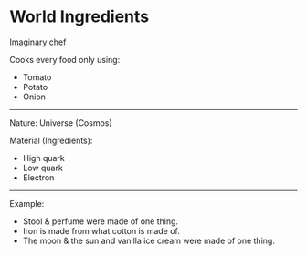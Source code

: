 # World Ingredients

Imaginary chef

Cooks every food only using:
- Tomato
- Potato
- Onion

***

Nature: Universe (Cosmos)

Material (Ingredients):
- High quark
- Low quark
- Electron

***

Example:

- Stool & perfume were made of one thing.
- Iron is made from what cotton is made of.
- The moon & the sun and vanilla ice cream were made of one thing.
